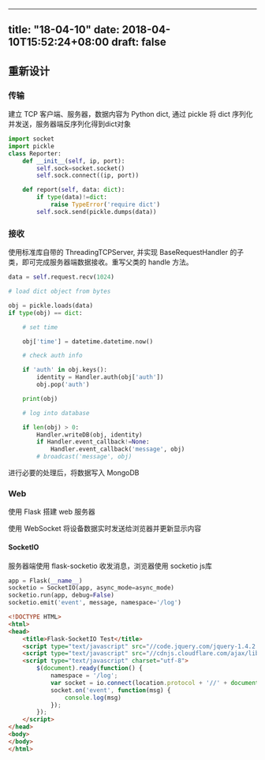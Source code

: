 
---
title: "18-04-10"
date: 2018-04-10T15:52:24+08:00
draft: false
---

## 重新设计

### 传输

建立 TCP 客户端、服务器，数据内容为 Python dict, 通过 pickle 将 dict 序列化并发送，服务器端反序列化得到dict对象

```python
import socket
import pickle
class Reporter:
    def __init__(self, ip, port):
        self.sock=socket.socket()
        self.sock.connect((ip, port))

    def report(self, data: dict):
        if type(data)!=dict:
            raise TypeError('require dict')
        self.sock.send(pickle.dumps(data))
```

### 接收

使用标准库自带的 ThreadingTCPServer, 并实现 BaseRequestHandler 的子类，即可完成服务器端数据接收。重写父类的 handle 方法。

```python
data = self.request.recv(1024)

# load dict object from bytes

obj = pickle.loads(data)
if type(obj) == dict:

    # set time

    obj['time'] = datetime.datetime.now()

    # check auth info

    if 'auth' in obj.keys():
        identity = Handler.auth(obj['auth'])
        obj.pop('auth')

    print(obj)

    # log into database

    if len(obj) > 0:
        Handler.writeDB(obj, identity)
        if Handler.event_callback!=None:
            Handler.event_callback('message', obj)
        # broadcast('message', obj)
```

进行必要的处理后，将数据写入 MongoDB

### Web

使用 Flask 搭建 web 服务器

使用 WebSocket 将设备数据实时发送给浏览器并更新显示内容

#### SocketIO

服务器端使用 flask-socketio 收发消息，浏览器使用 socketio js库
```python
app = Flask(__name__)
socketio = SocketIO(app, async_mode=async_mode)
socketio.run(app, debug=False)
socketio.emit('event', message, namespace='/log')
```

```html
<!DOCTYPE HTML>
<html>
<head>
    <title>Flask-SocketIO Test</title>
    <script type="text/javascript" src="//code.jquery.com/jquery-1.4.2.min.js"></script>
    <script type="text/javascript" src="//cdnjs.cloudflare.com/ajax/libs/socket.io/1.3.5/socket.io.min.js"></script>
    <script type="text/javascript" charset="utf-8">
        $(document).ready(function() {
            namespace = '/log';
            var socket = io.connect(location.protocol + '//' + document.domain + ':' + location.port + namespace);
            socket.on('event', function(msg) {
                console.log(msg)
            });
        });
    </script>
</head>
<body>
</body>
</html>
```
